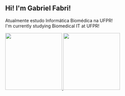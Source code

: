 ## Hi! I'm Gabriel Fabri!
Atualmente estudo Informática Biomédica na UFPR!  
I'm currently studying Biomedical IT at UFPR!

<div style="display: flex; align-items: center; justify-content: space-between;">
  <a href="https://github.com/GAFS-GAFS">
    <img height="180em" src="https://github-readme-stats.vercel.app/api?username=GAFS-GAFS&show_icons=true&theme=radical&include_all_commits=true&count_private=true"/>
    <img height="180em" src="https://github-readme-stats.vercel.app/api/top-langs/?username=GAFS-GAFS&layout=compact&langs_count=7&theme=radical"/>
  </a>
</div>
